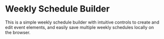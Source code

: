 # Weekly Schedule Builder
This is a simple weekly schedule builder with intuitive controls to create and edit event elements, and easily save multiple weekly schedules locally on the browser.
